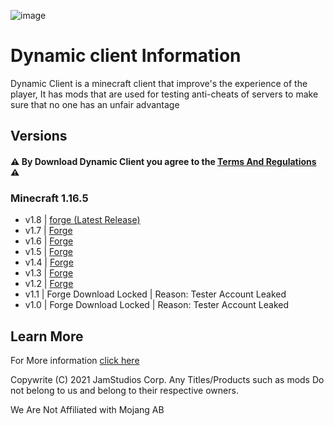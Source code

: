 ![image](https://user-images.githubusercontent.com/88536910/137227323-1da3f88c-4ebf-4b14-ad2f-1fe9d92ef91b.png)
# Dynamic client Information
Dynamic Client is a minecraft client that improve's the experience of the player, 
It has mods that are used for testing anti-cheats of servers to make sure that no one has an unfair advantage

## Versions
#### ⚠️ By Download Dynamic Client you agree to the [Terms And Regulations](https://sites.google.com/view/dynamic-client/terms-regulations) ⚠️
### Minecraft 1.16.5
  
  - v1.8 | [forge (Latest Release)](https://github.com/JamStudiosCorporation/dynamic-client/releases/tag/v1.8)
  - v1.7 | [Forge](https://github.com/JamStudiosCorporation/dynamic-client/releases/tag/v1.7)
  - v1.6 | [Forge](https://github.com/JamStudiosCorporation/dynamic-client/releases/tag/v1.6)
  - v1.5 | [Forge](https://github.com/JamStudiosCorporation/dynamic-client/releases/tag/v1.4)
  - v1.4 | [Forge](https://github.com/JamStudiosCorporation/dynamic-client/releases/tag/v1.4)
  - v1.3 | [Forge](https://github.com/JamStudiosCorporation/dynamic-client/releases/tag/v1.3) 
  - v1.2 | [Forge](https://github.com/JamStudiosCorporation/dynamic-client/releases/tag/v1.2)
  - v1.1 | Forge 
  Download Locked | Reason: Tester Account Leaked
  - v1.0 | Forge 
  Download Locked | Reason: Tester Account Leaked

## Learn More
For More information [click here](https://sites.google.com/view/dynamic-client)

Copywrite (C) 2021 JamStudios Corp.
Any Titles/Products such as mods Do not belong to us and belong to their respective owners.

We Are Not Affiliated with Mojang AB
